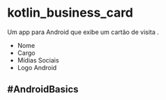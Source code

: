 # kotlin_business_card
Um app para Android que exibe um cartão de visita .
- Nome
- Cargo
- Mídias Sociais
- Logo Android

## #AndroidBasics
